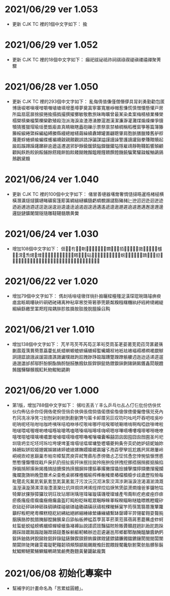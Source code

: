 # 2021/06/29 ver 1.053
* 更新 CJK TC 裡的1個中文字如下：
揄

# 2021/06/29 ver 1.052
* 更新 CJK TC 裡的18個中文字如下：
癲祀祓祕祗祚祠祺祿禊禔禛禝禧禪聚菁驟

# 2021/06/28 ver 1.050
* 更新 CJK TC 裡的293個中文字如下：
亂侮倩值傔僅僧僭儚具冐刹勇勤勸包匿博唐唳喞嗔嘆噌嚼囎埴塘填增墨墫夢奠寘寧寨寬層崢帽惹慊慌慎憎懐懸懽戸房所扁扇扈扉捨捩捲揄搨撝撮撰擢擲敏敬敷旅昧晦曠曾最某染柔案梅棈植業榛榮榻槊槙樂樶檠櫟欒歡殖殺泡派海淚渝渣港湧滕滬漑漢潔濂瀞灌灘煤煽燥爍爭牘犢猜獲獵瑁瑜瑶甍甑瘉直真睛瞋瞎矗砲礫示票祭禀禁稙稠稱稻穫窗箏箞篇簿籐籘綏綟綣綮綵編縊縛縢縣縵總繒繕繭繰續纛罇罐置翩聰肇肩胞脈膳臘臻舊舮艀蔑薨蜉蜷蜻蝓蝙蝶蠖褊襪覦親覿觀誤誥諍諞謀謚謹謾譟警護讀讙谿豢賺贈贖起踰蹈蹊蹲躁躇躑辭逾遒遥遷選郛鈩錚鍮鍰鎮鎰鑅鑞鑵隘隱雇靕靜鞄韈韜響顛顧顴飩飫飭餃餉餒餔餘餝餞餠餡餤餧餬餽餾饂饅饉饋饌饐饑饒騙驚驩髞鰀鰌鷁鷄鷏鸛黛黷

# 2021/06/24 ver 1.040
* 更新 CJK TC 裡的100個中文字如下：
偖冒善嗹器墸奝奢惆慥撻晧暹梏楮槌横橫潛瀇燧燵獷璉睹礦窖篷簓簧綢縋縺纊膸虧蜩覩譖譴豁豬赭辷迚迢迥迯迴迸迹迺逅逋逍逎逑逕逖逞逡逧逵逶逹遉遏遐遑遖遘遙遞遧遨遯遲遶遽邀邁邂邃邇邊邏鎹鏈鑛闍闥隧隨雕韃韆髓鵰黄黌

# 2021/06/24 ver 1.030
* 增加108個中文字如下：
𠊎𠎷𠕆𠕇𠖄𠗻𠜱𠞩𠞭𠠃𠠝𠢕𠯗𠲿𡢃𡳞𢎙𢪱𢫦𢯭𢯾𢱤𢲴𢲸𢳆𢳪𢶀𢼌𢼛𣁳𣛮𣮈𣲩𣻸𣼎𤆬𤉙𤊶𤌍𤍒𤐙𤐰𤘅𤞚𤲍𤶃𤸁𤸱𤺅𤺪𥉌𥌚𥍉𥐵𥑮𥯟𥯥𥰔𥴊𥺆𦉎𦊓𦜆𦟪𧉟𧊅𧌄𧩣𧮙𧻴𧿬𧿳𨂾𨂿𨃰𨅔𨑨𨒇𨢑𩑾𩚨𩛩𩜄𩜰𩵱𩸙𩸶𩼧𪁎𪐞𪖐𪘒𪜶𪹚𫝏𫝘𫝛𫝺𫝻𫞼𫟂𫟧𫠛𫣆𬠖𬦰𰣻𰹬

# 2021/06/22 ver 1.020
* 增加79個中文字如下：
傌刦咶啥噠墩徉徜扑搧曬樑檯殭浞潢琛琨琬璐璿痹瘐瘜盅眡睭瞜砄砛硐硒硓礡离种秥窣窸筊筲箬篸篼簌粼糗糨糬糰紈紓絚絝緁緗緹縐縝繇繳罡罣羓羥羧耦肨胗胜胮胺胿脕脘膻臊臽黗

# 2021/06/21 ver 1.010
* 增加138個中文字如下：
芃芊芎芡芩芮芶芷苯茍茭茼荃荖荽莆莧菀菈菏葚葳蒨蒯蓏蔻蕅蕒蕳薏藠藿虬蚝蜡蝲螈螕蟅蟎蟮蟳蟴蠘衊衩衪衹袪裱褔褟襀襇襬覷觩詗詡誆誏誐誒諼謅謢譙譭讞贌趖跔跤跩踄踭踮蹓蹧蹩蹭蹽躼軁迌迤迨适递逩遛遢邈邋邰郝鄔酐酚酮酯酶酹醚醛醮醱鈦銨銲鋇鋌鋯鋰錑錸鍘鍺鎘鎩鑊鑫閎靚韙餚饈驊驒髕髖魟魠魩魽鮊鼯齁

# 2021/06/20 ver 1.000
* 第1版，增加788個中文字如下：
㋿㕸丟丢丫丰么乒乓乜乩亼仃仨仳份仿伕优伙伨佈佔佘你佢佣佫佬佾侄俏俞俠俱倀倌倘值偌偎偷偺傖傢傯傻僱儈儐兕兗內冇冈冼凃凈凳刁划刨剁剎剜剝剷劊勥勻匾卡卹厝另叵叹叻叼吆吒吓吞吧吱吳吵呃呐呢呸呿咁咕咖咚咦咪咭咱咻哆哎哏哞哪哼唁唉唧唬唰唷啃啊啕啞啟啡啤啦啪啵喂喏喔喱喲喳喵喺喻嗆嗎嗑嗒嗓嗝嗡嗥嗦嗨嗬嗯嗲嗶嘀嘈嘍嘎嘜嘟嘮嘰嘹嘻嘿噁噓噗噙噢噥噩噯噱噹嚅嚎嚐嚓嚕嚨嚷囉囊囌囍囝囟囡囤囧囪囫圇圣圬圯圳圾坍坔坨坯坷坼垃垮埂埤堇堉塌塠塭墀墉墊壢壩夔夠夤夯奀奶她妒妞妮妯妳姊姍姒姘姣姬娌娓娛娣婊婷媲媳嫘嫵嬛嬝嬤嬴嬸孓孢孬孽孿尪尬尷屄屌屜屢岭峒峴崁崆崽巔巢巿帕帘幛幫庹庾弈弒彆彞彤彥徬徵忐忑怔怵恿您悻惋惦愜愣慼憋憨懂懨懵戕戢戶戾扒扔扭扯扳抨抺抿拄拋拎拖拚拴拼拽挖挪捂捆捎捱掂掄掐掙掮掯掰揍揪揭搔搞搥搪搽摀摃摑摒摔摟摳摹撂撇撐撬撿擄擊擋擰擷擻攆攏攔攙斕旎旖晌晚暨曆术朵查桅桌梆棵楂楣榆榨榫榭榷槳樁檔櫝櫥步歧歲歷殁殮每毗毽氐氖氟氦氧氨氪氫氮氯氰氳汙污汶沅沉沏沬泵洨洱涉涮淄淚渲渴湄湔湳溉溫溼滇漩漪漯漳潑澧瀆灤灶炕烊烔烘烤烯烴焊焢焰焿煞煲燄燙燜燴爸爹牖牠牯犄犛狀猓猙獐玀玟玥玨玫玷琊琍瑀瑄瑋璀璇璜璣璦璨璩產甩甭甽疙疤痠痤痧痱瘀瘓瘙瘦瘩瘸癟癥癮癱盎盔盯盹盼眨眯眶眾睏睜睞睪睬睽瞄瞅瞇瞌瞟瞧瞪矓矽砍砝砭砰砵砷砸硃碉碘碟碰碳碴磕磡磷磺祆禱稅稞稯穌窠竽筠筷篙篛篡篾簞籮籲籽粄粑粩粵粿糕糙紇紉紼絀絕綁綑綞緣縈縑繅繡繫缽罄罈羋羿翎翟翱耍聱肫胭胰胳脖脫腊腌腳膛臃臏臬舀舔舢舨舺艋荔荸莒莘菸萊蒞蓀蓓蔣蔥蘑蘸虛蚱蚵蛀蜇蜓蜕蜢螃螞蟈蟑蟬蠔蠟裊褚褲訕說諉謊豉豔貓賅賒賬贗贛趕趟趴跆跎跑跺踢踩踫踱踹蹋蹝蹦蹬蹺躂躉躲躺軀軔轔辦迆逛遴邐邕邢鄉鄱鄹酗醃醞醣醬鈉鈣鈸鈽鈾鉻銬銳銻銼鋁鋅錄錳錶鍊鍥鎂鎊鎢鎳鏍鏜鏟鏢鏽鐮鐲鐳鑣鑲閡閩閱闆闈闋闐阱陡陴雞雯霉靛靶韁韌頊頰頹顓颳颺颼飧飪餛餵餿饜饞馱駙騖骯骷髒鬃鬍魷鯧鯽鰱鱉鱔鱖鱷鵪鷗鷥鹼麂麴麵黃鼙鼴齜龐龔

# 2021/06/08 初始化專案中
* 幫補字的計畫命名為「苦累蛙圓體」。